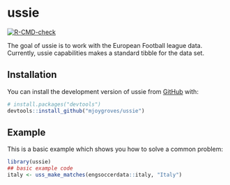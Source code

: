 
<!-- README.md is generated from README.Rmd. Please edit that file -->

# ussie

<!-- badges: start -->

[![R-CMD-check](https://github.com/mjoygroves/ussie/actions/workflows/R-CMD-check.yaml/badge.svg)](https://github.com/mjoygroves/ussie/actions/workflows/R-CMD-check.yaml)
<!-- badges: end -->

The goal of ussie is to work with the European Football league data.
Currently, ussie capabilities makes a standard tibble for the data set.

## Installation

You can install the development version of ussie from
[GitHub](https://github.com/) with:

``` r
# install.packages("devtools")
devtools::install_github("mjoygroves/ussie")
```

## Example

This is a basic example which shows you how to solve a common problem:

``` r
library(ussie)
## basic example code
italy <- uss_make_matches(engsoccerdata::italy, "Italy")
```
